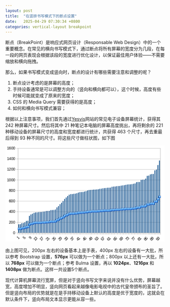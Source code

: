 ```yaml
---
layout: post
title:  "在竖排书写模式下的断点设置"
date:   2025-04-29 07:30:34 +0800
categories: vertical-layout breakpoint
---
```


断点（BreakPoint）是响应式网页设计（Responsable Web Design）中的一个重要概念。在常见的横向书写模式下，通过断点将所有屏幕的宽度分为几段，在每一段的网页表现会根据该段的宽度进行优化设计，以保证最佳用户体验——不需要缩放和横向拖拽。

那么，如果书写模式变成竖向时，断点的设计有哪些需要注意和调整的呢？

1. 断点设计考虑的是屏幕的高度；
2. 手持设备通常是可以调整方向的（竖向和横向都可以），这个时候，高度有些时候可能就变成了原来的宽度；
3. CSS 的 Media Query 需要获得的是高度；
4. 如何和横向书写模式兼容；

根据以上注意事项，我们首先通过[Yesvis](https://yesviz.com/viewport/)网站的常见电子设备屏幕统计，获得其 242 种屏幕尺寸。然后将其中 21 种笔记本电脑的屏幕高度挑出，再将剩余的 221 种移动设备的屏幕尺寸的高度和宽度都进行统计，共获得 463 个尺寸，再去重最后得到 93 种不同的尺寸。将这些尺寸做柱状图，如下图

![93 sizes](/assets/images/93-height.png)

由上图可见，200px 左右的设备基本上是手表，400px 左右的设备有一大批，所以参考 Bootstrap 设置，**576px** 可以做为一个断点；800px 以上还有一大批，所以 **768px** 可以做为一个断点；参考 Bulma 设置，再以 **1024px**、**1216px** 和 **1408px** 做为断点。这样一共设置5个断点。

现代计算机屏幕流行宽屏，但是对于竖向书写文字来说并没有什么优势，屏幕越宽，高度增加不明显，竖向网页看起来越像电影电视中的古代皇帝颁布的圣旨了。但是竖向布局的优势就是在是手持移动设备上默认的高度是优于宽度的，这就会在默认条件下，竖向布局文本显示更能从容一些。
